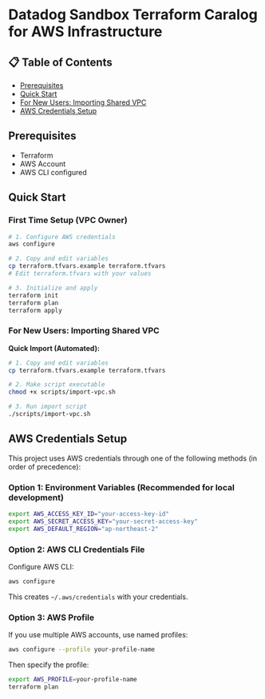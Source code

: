 # Datadog Sandbox Terraform Caralog for AWS Infrastructure

## 📋 Table of Contents

- [Prerequisites](#prerequisites)
- [Quick Start](#quick-start)
- [For New Users: Importing Shared VPC](#for-new-users-importing-shared-vpc)
- [AWS Credentials Setup](#aws-credentials-setup)

## Prerequisites

- Terraform
- AWS Account
- AWS CLI configured

## Quick Start

### First Time Setup (VPC Owner)

```bash
# 1. Configure AWS credentials
aws configure

# 2. Copy and edit variables
cp terraform.tfvars.example terraform.tfvars
# Edit terraform.tfvars with your values

# 3. Initialize and apply
terraform init
terraform plan
terraform apply
```

### For New Users: Importing Shared VPC

**Quick Import (Automated):**
```bash
# 1. Copy and edit variables
cp terraform.tfvars.example terraform.tfvars

# 2. Make script executable
chmod +x scripts/import-vpc.sh

# 3. Run import script
./scripts/import-vpc.sh
```

## AWS Credentials Setup

This project uses AWS credentials through one of the following methods (in order of precedence):

### Option 1: Environment Variables (Recommended for local development)

```bash
export AWS_ACCESS_KEY_ID="your-access-key-id"
export AWS_SECRET_ACCESS_KEY="your-secret-access-key"
export AWS_DEFAULT_REGION="ap-northeast-2"
```

### Option 2: AWS CLI Credentials File

Configure AWS CLI:
```bash
aws configure
```

This creates `~/.aws/credentials` with your credentials.

### Option 3: AWS Profile

If you use multiple AWS accounts, use named profiles:

```bash
aws configure --profile your-profile-name
```

Then specify the profile:
```bash
export AWS_PROFILE=your-profile-name
terraform plan
```